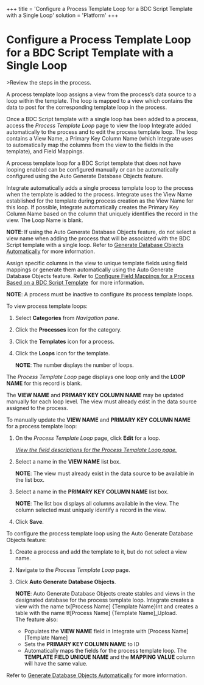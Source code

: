 +++
title = 'Configure a Process Template Loop for a BDC Script Template with a Single Loop'
solution = 'Platform'
+++

# Configure a Process Template Loop for a BDC Script Template with a Single Loop

<span id="Post Data using a BDC Script Steps" class="popUpLink">\>Review
the steps in the process. </span>

A process template loop assigns a view from the process’s data source to
a loop within the template. The loop is mapped to a view which contains
the data to post for the corresponding template loop in the process.

Once a BDC Script template with a single loop has been added to a
process, access the *Process Template Loop* page to view the loop
Integrate added automatically to the process and to edit the process
template loop. The loop contains a View Name, a Primary Key Column Name
(which Integrate uses to automatically map the columns from the view to
the fields in the template), and Field Mappings.

A process template loop for a BDC Script template that does not have
looping enabled can be configured manually or can be automatically
configured using the Auto Generate Database Objects feature.

Integrate automatically adds a single process template loop to the
process when the template is added to the process. Integrate uses the
View Name established for the template during process creation as the
View Name for this loop. If possible, Integrate automatically creates
the Primary Key Column Name based on the column that uniquely identifies
the record in the view. The Loop Name is blank.

**NOTE**: If using the Auto Generate Database Objects feature, do not
select a view name when adding the process that will be associated with
the BDC Script template with a single loop. Refer to [Generate Database
Objects Automatically](Generate_Database_Objects_Automatically.htm) for
more information.

Assign specific columns in the view to unique template fields using
field mappings or generate them automatically using the Auto Generate
Database Objects feature. Refer to [Configure Field Mappings for a
Process Based on a BDC Script
Template](ConfigureFieldMappingsBDC_Script_Template.htm)  for more
information.

**NOTE**: A process must be inactive to configure its process template
loops.

To view process template loops:

1.  Select **Categories** from *Navigation pane*.

2.  Click the **Processes** icon for the category.

3.  Click the **Templates** icon for a process.

4.  Click the **Loops** icon for the template.
    
    <span style="font-family: Arial, sans-serif;">**NOTE**: The number
    displays the number of</span> loops.

The *Process Template Loop* page displays one loop only and the **LOOP
NAME** for this record is blank.

The **VIEW NAME** and **PRIMARY KEY COLUMN NAME** may be updated
manually for each loop level. The view must already exist in the data
source assigned to the process.

To manually update the **VIEW NAME** and **PRIMARY KEY COLUMN NAME** for
a process template loop:

1.  On the *Process Template Loop* page, click **Edit** for a loop.
    
    *[View the field descriptions for the Process Template Loop
    page.](../Page_Desc/Process_Template_Loop.htm)*

2.  Select a name in the **VIEW NAME** list box.
    
    **NOTE**: The view must already exist in the data source to be
    available in the list box.

3.  Select a name in the **PRIMARY KEY COLUMN NAME** list box.
    
    **NOTE**: The list box displays all columns available in the view.
    The column selected must uniquely identify a record in the view.

4.  Click **Save**.

To configure the process template loop using the Auto Generate Database
Objects feature:

1.  Create a process and add the template to it, but do not select a
    view name.

2.  Navigate to the *Process Template Loop* page.

3.  Click **Auto Generate Database Objects**.
    
    **NOTE**: Auto Generate Database Objects create stables and views in
    the designated database for the process template loop. Integrate
    creates a view with the name tx\[Process Name\] {Template Name}Int
    and creates a table with the name tt\[Process Name\] {Template
    Name\]\_Upload.  
    The feature also:
    
      - Populates the **VIEW NAME** field in Integrate with \[Process
        Name\] \[Template Name\]
      - Sets the **PRIMARY KEY COLUMN NAME** to ID
      - Automatically maps the fields for the process template loop. The
        **TEMPLATE FIELD UNIQUE NAME** and the **MAPPING VALUE** column
        will have the same value.

Refer to [Generate Database Objects
Automatically](Generate_Database_Objects_Automatically.htm) for more
information.
